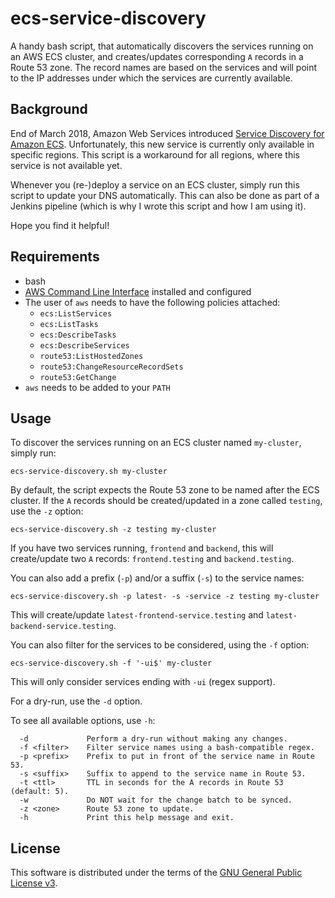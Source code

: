 # ecs-service-discovery

A handy bash script, that automatically discovers the services running on an AWS
ECS cluster, and creates/updates corresponding `A` records in a Route 53 zone.
The record names are based on the services and will point to the IP addresses
under which the services are currently available.

## Background

End of March 2018, Amazon Web Services introduced
[Service Discovery for Amazon ECS](https://aws.amazon.com/about-aws/whats-new/2018/03/introducing-service-discovery-for-amazon-ecs).
Unfortunately, this new service is currently only available in specific regions.
This script is a workaround for all regions, where this service is not available
yet.

Whenever you (re-)deploy a service on an ECS cluster, simply run this script to
update your DNS automatically. This can also be done as part of a Jenkins
pipeline (which is why I wrote this script and how I am using it).

Hope you find it helpful!

## Requirements

* bash
* [AWS Command Line Interface](https://aws.amazon.com/cli/) installed and configured
* The user of `aws` needs to have the following policies attached:
  * `ecs:ListServices`
  * `ecs:ListTasks`
  * `ecs:DescribeTasks`
  * `ecs:DescribeServices`
  * `route53:ListHostedZones`
  * `route53:ChangeResourceRecordSets`
  * `route53:GetChange`
* `aws` needs to be added to your `PATH`

## Usage

To discover the services running on an ECS cluster named `my-cluster`, simply
run:

```
ecs-service-discovery.sh my-cluster
```

By default, the script expects the Route 53 zone to be named after the ECS
cluster. If the `A` records should be created/updated in a zone called
`testing`, use the `-z` option: 

```
ecs-service-discovery.sh -z testing my-cluster
```

If you have two services running, `frontend` and `backend`, this will
create/update two `A` records: `frontend.testing` and `backend.testing`.

You can also add a prefix (`-p`) and/or a suffix (`-s`) to the service names:

```
ecs-service-discovery.sh -p latest- -s -service -z testing my-cluster 
```

This will create/update `latest-frontend-service.testing` and `latest-backend-service.testing`.

You can also filter for the services to be considered, using the `-f` option:

```
ecs-service-discovery.sh -f '-ui$' my-cluster
``` 

This will only consider services ending with `-ui` (regex support).

For a dry-run, use the `-d` option.

To see all available options, use `-h`:

```
  -d             Perform a dry-run without making any changes.
  -f <filter>    Filter service names using a bash-compatible regex.
  -p <prefix>    Prefix to put in front of the service name in Route 53.
  -s <suffix>    Suffix to append to the service name in Route 53.
  -t <ttl>       TTL in seconds for the A records in Route 53 (default: 5).
  -w             Do NOT wait for the change batch to be synced.
  -z <zone>      Route 53 zone to update.
  -h             Print this help message and exit.
```

## License

This software is distributed under the terms of the
[GNU General Public License v3](https://www.gnu.org/licenses/gpl-3.0.en.html).
